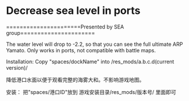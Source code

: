 ﻿# Decrease sea level in ports

======================Presented by SEA group======================

The water level will drop to -2.2, so that you can see the full ultimate ARP Yamato.
Only works in ports, not compatible with battle maps.

Installation: 
Copy "spaces/dockName" into /res_mods/a.b.c.d(current version)/

降低港口水面以便于观看完整的海雾大和。不影响游戏地图。

安装：
把"spaces/港口ID"放到
游戏安装目录/res_mods/版本号/ 
里面即可
